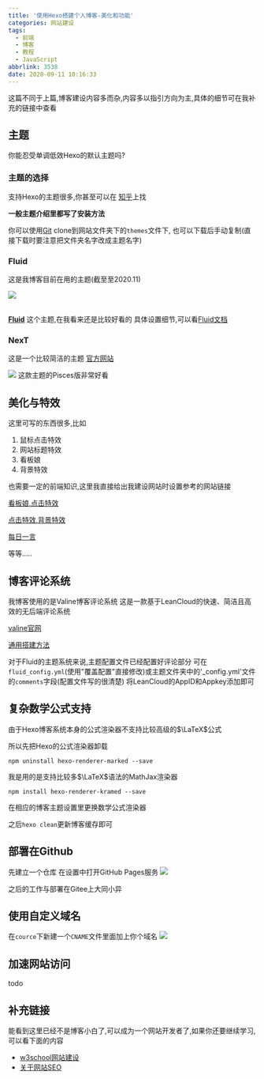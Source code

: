 ```yaml
---
title: '使用Hexo搭建个人博客-美化和功能'
categories: 网站建设
tags:
  - 前端
  - 博客
  - 教程
  - JavaScript
abbrlink: 3538
date: 2020-09-11 10:16:33
---
```


这篇不同于上篇,博客建设内容多而杂,内容多以指引方向为主,具体的细节可在我补充的链接中查看
## 主题
你能忍受单调低效Hexo的默认主题吗?


### 主题的选择
支持Hexo的主题很多,你甚至可以在 [知乎](
https://www.zhihu.com/question/24422335)上找

**一般主题介绍里都写了安装方法**

你可以使用[Git](https://fldpmpang.gitee.io/2020/09/11/使用Git/) clone到网站文件夹下的`themes`文件下,
也可以下载后手动复制(直接下载时要注意把文件夹名字改成主题名字)

### **Fluid**
这是我博客目前在用的主题(截至至2020.11)

![](https://gitee.com/fldpmpang/fldpmpangs-graph/raw/master/img/20201119121434.png)
<br><br>

**[Fluid](https://github.com/fluid-dev/hexo-theme-fluid)**
这个主题,在我看来还是比较好看的
具体设置细节,可以看[Fluid文档](https://hexo.fluid-dev.com/docs/)



### **NexT**
这是一个比较简洁的主题
[官方网站](https://theme-next.iissnan.com)

![](https://gitee.com/fldpmpang/fldpmpangs-graph/raw/master/img/20201119131719.png)
这款主题的Pisces版非常好看



## 美化与特效
这里可写的东西很多,比如
1. 鼠标点击特效
2. 网站标题特效
3. 看板娘
4. 背景特效 

也需要一定的前端知识,这里我直接给出我建设网站时设置参考的网站链接

[看板娘,点击特效](https://zhuanlan.zhihu.com/p/69211731)

[点击特效,背景特效](https://www.luogu.com.cn/blog/12cow/wordpress)

[每日一言](https://developer.hitokoto.cn/sentence/)


等等.....
## 博客评论系统
我博客使用的是Valine博客评论系统
这是一款基于LeanCloud的快速、简洁且高效的无后端评论系统

[valine官网](https://valine.js.org)

[通用搭建方法](https://valine.js.org/quickstart.html)

对于Fluid的主题系统来说,主题配置文件已经配置好评论部分
可在`fluid_config.yml`(使用"覆盖配置"直接修改)或主题文件夹中的'_config.yml'文件的`comments`字段(配置文件写的很清楚)
将LeanCloud的AppID和Appkey添加即可


## 复杂数学公式支持
由于Hexo博客系统本身的公式渲染器不支持比较高级的$\LaTeX$公式

所以先把Hexo的公式渲染器卸载
```
npm uninstall hexo-renderer-marked --save
```
我是用的是支持比较多$\LaTeX$语法的MathJax渲染器

```
npm install hexo-renderer-kramed --save
```
在相应的博客主题设置里更换数学公式渲染器

之后`hexo clean`更新博客缓存即可

## 部署在Github
先建立一个仓库
在设置中打开GitHub Pages服务
![](https://gitee.com/fldpmpang/fldpmpangs-graph/raw/master/img/20201209145720.png)

之后的工作与部署在Gitee上大同小异


## 使用自定义域名

在`cource`下新建一个`CNAME`文件里面加上你个域名
![](https://gitee.com/fldpmpang/fldpmpangs-graph/raw/master/img/20201209150146.png)


## 加速网站访问

todo

## 补充链接
能看到这里已经不是博客小白了,可以成为一个网站开发者了,如果你还要继续学习,可以看下面的内容
- [w3school网站建设](https://www.w3school.com.cn/w.asp)
- [关于网站SEO](https://www.newscan.com.tw/all-seo/seo-guide.htm)

